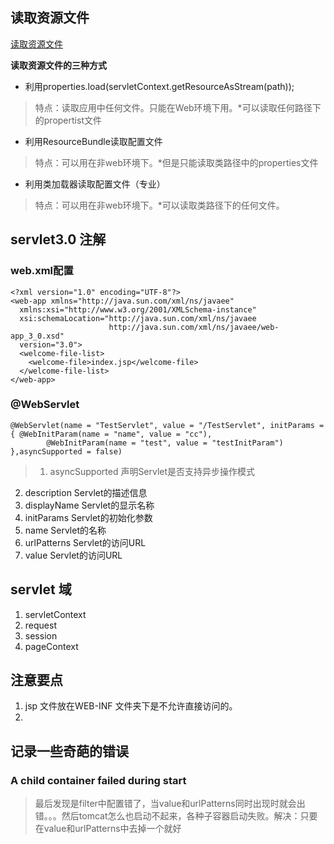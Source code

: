 ## 读取资源文件

[读取资源文件](http://blog.csdn.net/mr_li13/article/details/48598361)

**读取资源文件的三种方式**

- 利用properties.load(servletContext.getResourceAsStream(path));
> 特点：读取应用中任何文件。只能在Web环境下用。*可以读取任何路径下的propertist文件
- 利用ResourceBundle读取配置文件
>特点：可以用在非web环境下。*但是只能读取类路径中的properties文件
- 利用类加载器读取配置文件（专业）
> 特点：可以用在非web环境下。*可以读取类路径下的任何文件。

## servlet3.0 注解

### web.xml配置
```
<?xml version="1.0" encoding="UTF-8"?>
<web-app xmlns="http://java.sun.com/xml/ns/javaee"
  xmlns:xsi="http://www.w3.org/2001/XMLSchema-instance"
  xsi:schemaLocation="http://java.sun.com/xml/ns/javaee
                      http://java.sun.com/xml/ns/javaee/web-app_3_0.xsd"
  version="3.0">
  <welcome-file-list>
    <welcome-file>index.jsp</welcome-file>
  </welcome-file-list>
</web-app>
```

### @WebServlet
```
@WebServlet(name = "TestServlet", value = "/TestServlet", initParams = { @WebInitParam(name = "name", value = "cc"),
        @WebInitParam(name = "test", value = "testInitParam") },asyncSupported = false)
```

> 1.   asyncSupported  声明Servlet是否支持异步操作模式
2.  description Servlet的描述信息
3.  displayName Servlet的显示名称
4.   initParams  Servlet的初始化参数
5.  name    Servlet的名称
6.   urlPatterns Servlet的访问URL
7.   value   Servlet的访问URL

###


## servlet 域

1. servletContext
2. request
3. session
4. pageContext




## 注意要点

1. jsp 文件放在WEB-INF 文件夹下是不允许直接访问的。
2.



## 记录一些奇葩的错误

### A child container failed during start
>最后发现是filter中配置错了，当value和urlPatterns同时出现时就会出错。。。然后tomcat怎么也启动不起来，各种子容器启动失败。解决：只要在value和urlPatterns中去掉一个就好

